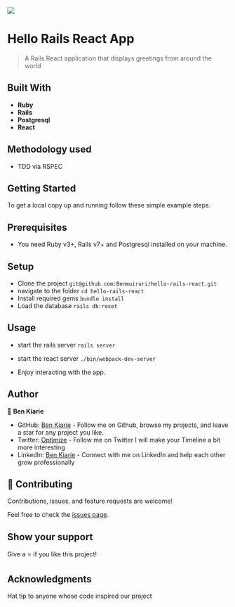 ![](https://img.shields.io/badge/Microverse-blueviolet)
# Hello Rails React App

> A Rails React application that displays greetings from around the world


## Built With

- **Ruby**
- **Rails**
- **Postgresql**
- **React**

## Methodology used 
- TDD via RSPEC
  
## Getting Started
To get a local copy up and running follow these simple example steps.


## Prerequisites

- You need Ruby v3+, Rails v7+ and Postgresql installed on your machine.

## Setup
- Clone the project `git@github.com:Benmuiruri/hello-rails-react.git`
- navigate to the folder `cd hello-rails-react`
- Install required gems `bundle install`
- Load the database `rails db:reset`

## Usage
- start the  rails server `rails server`
- start the react server `./bin/webpack-dev-server`

- Enjoy interacting with the app.

## Author

👤 **Ben Kiarie**

- GitHub: [Ben Kiarie](https://github.com/Benmuiruri) - Follow me on Github, browse my projects, and leave a star for any project you like.
- Twitter: [Optimize](https://twitter.com/_optimize) - Follow me on Twitter I will make your Timeline a bit more interesting
- LinkedIn: [Ben Kiarie](https://www.linkedin.com/in/benjamin-kiarie-180b66149/) - Connect with me on LinkedIn and help each other grow professionally

## 🤝 Contributing

Contributions, issues, and feature requests are welcome!

Feel free to check the [issues page](https://github.com/Benmuiruri/hello-rails-react/issues).

## Show your support

Give a ⭐️ if you like this project!

## Acknowledgments
Hat tip to anyone whose code inspired our project
  
